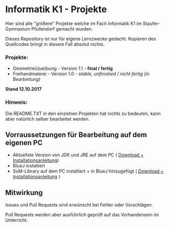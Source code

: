 # Informatik K1 - Projekte

Hier sind alle "größere" Projekte welche im Fach Informatik K1 im Staufer-Gymnasium Pfullendorf gemacht wurden.

Dieses Repository ist nur für eigene Lernzwecke gedacht. Kopieren des Quellcodes bringt in diesem Fall absolut nichts.

### Projekte:

- Geometrieü(ue)bung - Version 1.1 - **final / fertig**
- Freihandmalerei - Version 1.0 - *stable, unfinished / nicht fertig (in Bearbeitung)*

**Stand 12.10.2017**

### Hinweis:

Die README.TXT in den einzelnen Projekten hat nichts zu bedeuten, kann aber natürlich selber bearbeitet werden.

## Vorraussetzungen für Bearbeitung auf dem eigenen PC

- Aktuellste Version von JDK und JRE auf dem PC ( [Download + Installationsanleitung](https://www.oracle.com/technetwork/java/javase/downloads/jdk9-downloads-3848520.html )) 
- BlueJ installiert
- SuM-Library auf dem PC installiert + in BlueJ hinzugefügt ( [Download + Installationsanleitung](http://www.mg-werl.de/sum/) )

## Mitwirkung

Issues und Pull Requests sind erwünscht bei Fehler oder Vorschlägen.

Pull Requests werden aber ausführlich geprüft auf das Vorhandensein im Unterricht.
